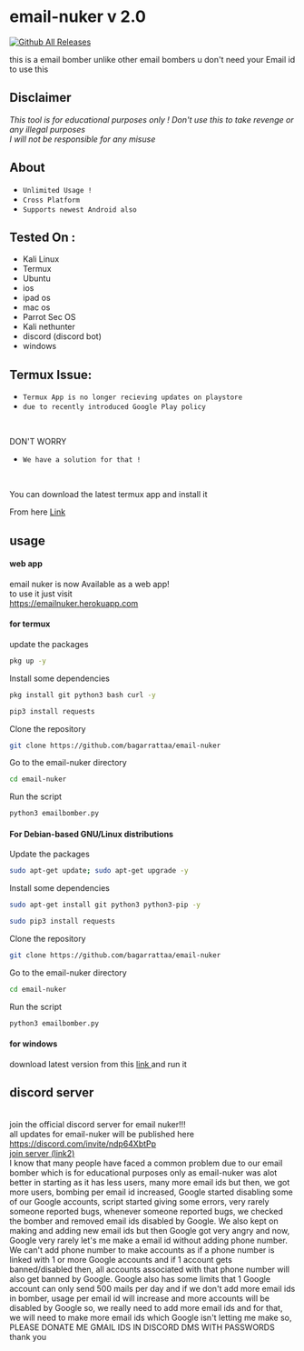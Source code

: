 # email-nuker v 2.0

[![Github All Releases](https://img.shields.io/github/downloads/bagarrattaa/email-nuker/total.svg)]()

this is a email bomber unlike  other email bombers u don't need your Email id to use this


## Disclaimer
*This tool is for educational purposes only !*
_Don't use this to take revenge or any illegal purposes_<br />
*I will not be responsible for any misuse*


## About
* `Unlimited Usage !`
* `Cross Platform`
* `Supports newest Android also`


## Tested On :
<ul>
  <li>Kali Linux</li>
  <li>Termux</li>
  <li>Ubuntu</li>
<li> ios </li>
<li> ipad os </li>
<li> mac os </li>
  <li>Parrot Sec OS</li>
  <li>Kali nethunter</li>
  <li> discord (discord bot)</li>
  <li> windows </li>
  </ul>
  
  
  ## Termux Issue:
* `Termux App is no longer recieving updates on playstore`
* `due to recently introduced Google Play policy `
<br>

DON'T WORRY
* `We have a solution for that !`
<br>


You can download the latest termux app and install it

From here <a href="https://f-droid.org/repo/com.termux_118.apk">Link</a>


  ## usage 
  #### web app 
email nuker is now Available as a web app!
<br>
to use it just visit
<br>
https://emailnuker.herokuapp.com
<br>
#### for termux 
update the packages 

```bash
pkg up -y
```

Install some dependencies
```bash
pkg install git python3 bash curl -y
```
```bash
pip3 install requests
```
Clone the repository
```bash
git clone https://github.com/bagarrattaa/email-nuker
```
Go to the email-nuker directory
```bash
cd email-nuker
```
Run the script
```bash
python3 emailbomber.py
```
#### For Debian-based GNU/Linux distributions

Update the packages
```bash
sudo apt-get update; sudo apt-get upgrade -y
```
Install some dependencies
```bash
sudo apt-get install git python3 python3-pip -y
```
```bash
sudo pip3 install requests
```
Clone the repository
```bash
git clone https://github.com/bagarrattaa/email-nuker
```
Go to the email-nuker directory
```bash
cd email-nuker
```
Run the script
```bash
python3 emailbomber.py
```

#### for windows 
download latest version from this <a href=https://github.com/bagarrattaa/email-nuker/releases/download/windows2.0/emailnuker.exe> 
  link
  </a>
and run it
## discord server
<br>
join the official discord server for email nuker!!!
<br> 
all updates for email-nuker will be published here
<br>
<a href=https://discord.com/invite/ndp64XbtPp>
https://discord.com/invite/ndp64XbtPp
</a>
<br>
<a href=https://discord.gg/ndp64XbtPp.>
join server (link2)
</a>




<br>
I know that many people have faced a common problem due to our email bomber which is for educational purposes only as email-nuker was alot better in starting as it has less users, many more email ids but then, we got more users, bombing per email id increased, Google started disabling some of our Google accounts, script started giving some errors, very rarely someone reported bugs, whenever someone reported bugs, we checked the bomber and removed email ids disabled by Google. We  also kept on making and adding new email ids but then Google got very angry and now, Google very rarely let's me make a email id without adding phone number. We can't add phone number to make accounts as if a phone number is linked with 1 or more Google accounts and if 1 account gets banned/disabled then, all accounts associated with that phone number will also get banned by Google. Google also has some limits that 1 Google account can only send 500 mails per day and if we don't add more email ids in bomber,
usage per email id will increase and more accounts will be disabled by Google so, we really need to add more email ids and for that, we will need to make more email ids which Google isn't letting me make so,

<br>
PLEASE DONATE ME GMAIL IDS IN DISCORD DMS WITH PASSWORDS
<br>
thank you 
<br>
